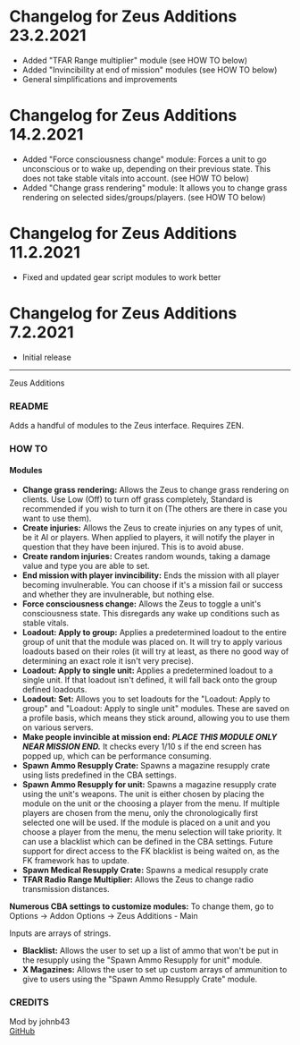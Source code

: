 # Changelog for Zeus Additions 23.2.2021

- Added "TFAR Range multiplier" module (see HOW TO below)
- Added "Invincibility at end of mission" modules (see HOW TO below)
- General simplifications and improvements

# Changelog for Zeus Additions 14.2.2021

- Added "Force consciousness change" module: Forces a unit to go unconscious or to wake up, depending on their previous state. This does not take stable vitals into account. (see HOW TO below)
- Added "Change grass rendering" module: It allows you to change grass rendering on selected sides/groups/players. (see HOW TO below)

# Changelog for Zeus Additions 11.2.2021

- Fixed and updated gear script modules to work better

# Changelog for Zeus Additions 7.2.2021

- Initial release


---


Zeus Additions
<h3>README</h3>

Adds a handful of modules to the Zeus interface. Requires ZEN.

<h3>HOW TO</h3>
<h4>Modules</h4>

* **Change grass rendering:** Allows the Zeus to change grass rendering on clients. Use Low (Off) to turn off grass completely, Standard is recommended if you wish to turn it on (The others are there in case you want to use them).
* **Create injuries:** Allows the Zeus to create injuries on any types of unit, be it AI or players. When applied to players, it will notify the player in question that they have been injured. This is to avoid abuse.
* **Create random injuries:** Creates random wounds, taking a damage value and type you are able to set.
* **End mission with player invincibility:** Ends the mission with all player becoming invulnerable. You can choose if it's a mission fail or success and whether they are invulnerable, but nothing else.
* **Force consciousness change:** Allows the Zeus to toggle a unit's consciousness state. This disregards any wake up conditions such as stable vitals.
* **Loadout: Apply to group:** Applies a predetermined loadout to the entire group of unit that the module was placed on. It will try to apply various loadouts based on their roles (it will try at least, as there no good way of determining an exact role it isn't very precise).
* **Loadout: Apply to single unit:** Applies a predetermined loadout to a single unit. If that loadout isn't defined, it will fall back onto the group defined loadouts.
* **Loadout: Set:** Allows you to set loadouts for the "Loadout: Apply to group" and "Loadout: Apply to single unit" modules. These are saved on a profile basis, which means they stick around, allowing you to use them on various servers.
* **Make people invincible at mission end:** ***PLACE THIS MODULE ONLY NEAR MISSION END.*** It checks every 1/10 s if the end screen has popped up, which can be performance consuming.
* **Spawn Ammo Resupply Crate:** Spawns a magazine resupply crate using lists predefined in the CBA settings.
* **Spawn Ammo Resupply for unit:** Spawns a magazine resupply crate using the unit's weapons. The unit is either chosen by placing the module on the unit or the choosing a player from the menu. If multiple players are chosen from the menu, only the chronologically first selected one will be used. If the module is placed on a unit and you choose a player from the menu, the menu selection will take priority. It can use a blacklist which can be defined in the CBA settings. Future support for direct access to the FK blacklist is being waited on, as the FK framework has to update.
* **Spawn Medical Resupply Crate:** Spawns a medical resupply crate
* **TFAR Radio Range Multiplier:** Allows the Zeus to change radio transmission distances.

**Numerous CBA settings to customize modules:** To change them, go to Options -> Addon Options -> Zeus Additions - Main

  Inputs are arrays of strings.
  * **Blacklist:** Allows the user to set up a list of ammo that won't be put in the resupply using the "Spawn Ammo Resupply for unit" module.
  * **X Magazines:** Allows the user to set up custom arrays of ammunition to give to users using the "Spawn Ammo Resupply Crate" module.

<h3>CREDITS</h3>

Mod by johnb43<br/>
[GitHub](https://github.com/johnb432/Zeus-Additions)
